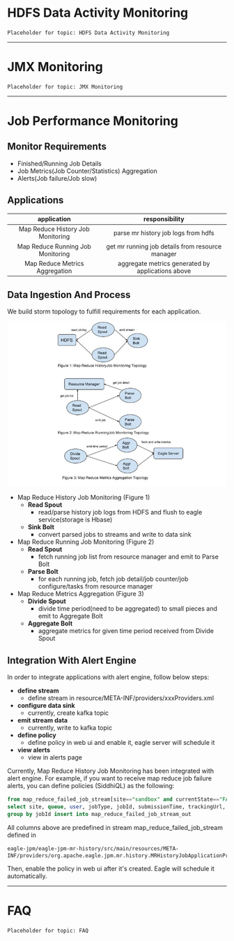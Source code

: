 # HDFS Data Activity Monitoring
`Placeholder for topic: HDFS Data Activity Monitoring`

---

# JMX Monitoring
`Placeholder for topic: JMX Monitoring`

---

# Job Performance Monitoring

## Monitor Requirements

* Finished/Running Job Details
* Job Metrics(Job Counter/Statistics) Aggregation
* Alerts(Job failure/Job slow)

## Applications

| application | responsibility |
| :---: | :---: |
| Map Reduce History Job Monitoring | parse mr history job logs from hdfs |
| Map Reduce Running Job Monitoring | get mr running job details from resource manager |
| Map Reduce Metrics Aggregation | aggregate metrics generated by applications above |

## Data Ingestion And Process

We build storm topology to fulfill requirements for each application.

![topology figures](include/images/jpm.jpg)

* Map Reduce History Job Monitoring (Figure 1)
    * **Read Spout**
        * read/parse history job logs from HDFS and flush to eagle service(storage is Hbase)
    * **Sink Bolt**
        * convert parsed jobs to streams and write to data sink
* Map Reduce Running Job Monitoring (Figure 2)
    * **Read Spout**
        * fetch running job list from resource manager and emit to Parse Bolt
    * **Parse Bolt**
        * for each running job, fetch job detail/job counter/job configure/tasks from resource manager
* Map Reduce Metrics Aggregation (Figure 3)
    * **Divide Spout**
        * divide time period(need to be aggregated) to small pieces and emit to Aggregate Bolt
    * **Aggregate Bolt**
        * aggregate metrics for given time period received from Divide Spout

## Integration With Alert Engine

In order to integrate applications with alert engine, follow below steps:

* **define stream**
    * define stream in resource/META-INF/providers/xxxProviders.xml
* **configure data sink**
    * currently, create kafka topic
* **emit stream data**
    * currently, write to kafka topic
* **define policy**
    * define policy in web ui and enable it, eagle server will schedule it
* **view alerts**
    * view in alerts page

Currently, Map Reduce History Job Monitoring has been integrated with alert engine. For example, if you want to receive map reduce job failure alerts, you can define policies (SiddhiQL) as the following:
```sql
from map_reduce_failed_job_stream[site=="sandbox" and currentState=="FAILED"]
select site, queue, user, jobType, jobId, submissionTime, trackingUrl, startTime, endTime
group by jobId insert into map_reduce_failed_job_stream_out
```

All columns above are predefined in stream map_reduce_failed_job_stream defined in

    eagle-jpm/eagle-jpm-mr-history/src/main/resources/META-INF/providers/org.apache.eagle.jpm.mr.history.MRHistoryJobApplicationProvider.xml

Then, enable the policy in web ui after it's created. Eagle will schedule it automatically.

---

# FAQ
`Placeholder for topic: FAQ`